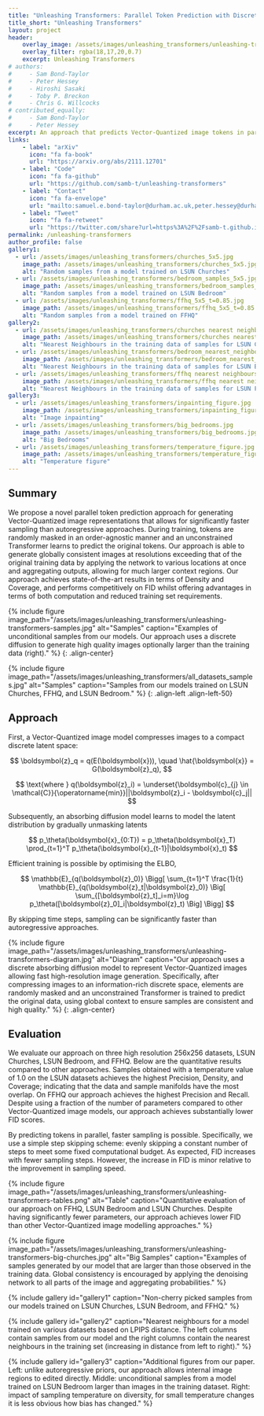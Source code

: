 ```yaml
---
title: "Unleashing Transformers: Parallel Token Prediction with Discrete Absorbing Diffusion for Fast High-Resolution Image Generation from Vector-Quantized Codes"
title_short: "Unleashing Transformers"
layout: project
header:
    overlay_image: /assets/images/unleashing_transformers/unleashing-transformers-header.jpg
    overlay_filter: rgba(18,17,20,0.7)
    excerpt: Unleashing Transformers
# authors:
#     - Sam Bond-Taylor
#     - Peter Hessey
#     - Hiroshi Sasaki
#     - Toby P. Breckon
#     - Chris G. Willcocks
# contributed_equally:
#     - Sam Bond-Taylor
#     - Peter Hessey
excerpt: An approach that predicts Vector-Quantized image tokens in parallel to significantly speed up the sampling process.
links:
    - label: "arXiv"
      icon: "fa fa-book"
      url: "https://arxiv.org/abs/2111.12701"
    - label: "Code"
      icon: "fa fa-github"
      url: "https://github.com/samb-t/unleashing-transformers"
    - label: "Contact"
      icon: "fa fa-envelope"
      url: "mailto:samuel.e.bond-taylor@durham.ac.uk,peter.hessey@durham.ac.uk?cc=hiroshi.sasaki@durham.ac.uk,toby.breckon@durham.ac.uk,christopher.g.willcocks@durham.ac.uk"
    - label: "Tweet"
      icon: "fa fa-retweet"
      url: "https://twitter.com/share?url=https%3A%2F%2Fsamb-t.github.io%2Funleashing-transformers"
permalink: /unleashing-transformers
author_profile: false
gallery1:
  - url: /assets/images/unleashing_transformers/churches_5x5.jpg
    image_path: /assets/images/unleashing_transformers/churches_5x5.jpg
    alt: "Random samples from a model trained on LSUN Churches"
  - url: /assets/images/unleashing_transformers/bedroom_samples_5x5.jpg
    image_path: /assets/images/unleashing_transformers/bedroom_samples_5x5.jpg
    alt: "Random samples from a model trained on LSUN Bedroom"
  - url: /assets/images/unleashing_transformers/ffhq_5x5_t=0.85.jpg
    image_path: /assets/images/unleashing_transformers/ffhq_5x5_t=0.85.jpg
    alt: "Random samples from a model trained on FFHQ"
gallery2:
  - url: /assets/images/unleashing_transformers/churches nearest neighbours.jpg
    image_path: /assets/images/unleashing_transformers/churches nearest neighbours.jpg
    alt: "Nearest Neighbours in the training data of samples for LSUN Churches"
  - url: /assets/images/unleashing_transformers/bedroom_nearest_neighbours.jpg
    image_path: /assets/images/unleashing_transformers/bedroom_nearest_neighbours.jpg
    alt: "Nearest Neighbours in the training data of samples for LSUN Bedroom"
  - url: /assets/images/unleashing_transformers/ffhq nearest neighbours.jpg
    image_path: /assets/images/unleashing_transformers/ffhq nearest neighbours.jpg
    alt: "Nearest Neighbours in the training data of samples for LSUN FFHQ"
gallery3:
  - url: /assets/images/unleashing_transformers/inpainting_figure.jpg
    image_path: /assets/images/unleashing_transformers/inpainting_figure.jpg
    alt: "Image inpainting"
  - url: /assets/images/unleashing_transformers/big_bedrooms.jpg
    image_path: /assets/images/unleashing_transformers/big_bedrooms.jpg
    alt: "Big Bedrooms"
  - url: /assets/images/unleashing_transformers/temperature_figure.jpg
    image_path: /assets/images/unleashing_transformers/temperature_figure.jpg
    alt: "Temperature figure"
---
```


## Summary
We propose a novel parallel token prediction approach for generating Vector-Quantized image representations that allows for significantly faster sampling than autoregressive approaches. During training, tokens are randomly masked in an order-agnostic manner and an unconstrained Transformer learns to predict the original tokens. Our approach is able to generate globally consistent images at resolutions exceeding that of the original training data by applying the network to various locations at once and aggregating outputs, allowing for much larger context regions. Our approach achieves state-of-the-art results in terms of Density and Coverage, and performs competitively on FID whilst offering advantages in terms of both computation and reduced training set requirements.

{% include figure image_path="/assets/images/unleashing_transformers/unleashing-transformers-samples.jpg" alt="Samples" caption="Examples of unconditional samples from our models. Our approach uses a discrete diffusion to generate high quality images optionally larger than the training data (right)." %} {: .align-center}


{% include figure image_path="/assets/images/unleashing_transformers/all_datasets_samples.jpg" alt="Samples" caption="Samples from our models trained on LSUN Churches, FFHQ, and LSUN Bedroom." %} {: .align-left .align-left-50}


## Approach

First, a Vector-Quantized image model compresses images to a compact discrete latent space:

$$
\boldsymbol{z}_q = q(E(\boldsymbol{x})), \quad \hat{\boldsymbol{x}} = G(\boldsymbol{z}_q),
$$

$$
\text{where } q(\boldsymbol{z}_i) = \underset{\boldsymbol{c}_{j} \in \mathcal{C}}{\operatorname{min}}||\boldsymbol{z}_i - \boldsymbol{c}_j||
$$

Subsequently, an absorbing diffusion model learns to model the latent distribution by gradually unmasking latents

$$
p_\theta(\boldsymbol{x}_{0:T}) = p_\theta(\boldsymbol{x}_T) \prod_{t=1}^T p_\theta(\boldsymbol{x}_{t-1}|\boldsymbol{x}_t)
$$

Efficient training is possible by optimising the ELBO,

$$
\mathbb{E}_{q(\boldsymbol{z}_0)} \Bigg[ \sum_{t=1}^T \frac{1}{t} \mathbb{E}_{q(\boldsymbol{z}_t|\boldsymbol{z}_0)} \Big[ \sum_{[\boldsymbol{z}_t]_i=m}\log p_\theta([\boldsymbol{z}_0]_i|\boldsymbol{z}_t)  \Big] \Bigg]
$$

By skipping time steps, sampling can be significantly faster than autoregressive approaches.


{% include figure image_path="/assets/images/unleashing_transformers/unleashing-transformers-diagram.jpg" alt="Diagram" caption="Our approach uses a discrete absorbing diffusion model to represent Vector-Quantized images allowing fast high-resolution image generation. Specifically, after compressing images to an information-rich discrete space, elements are randomly masked and an unconstrained Transformer is trained to predict the original data, using global context to ensure samples are consistent and high quality." %} {: .align-center}

## Evaluation
We evaluate our approach on three high resolution 256x256 datasets, LSUN Churches, LSUN Bedroom, and FFHQ. Below are the quantitative results compared to other approaches. Samples obtained with a temperature value of 1.0 on the LSUN datasets achieves the highest Precision, Density, and Coverage; indicating that the data and sample manifolds have the most overlap. On FFHQ our approach achieves the highest Precision and Recall. Despite using a fraction of the number of parameters compared to other Vector-Quantized image models, our approach achieves substantially lower FID scores. 

By predicting tokens in parallel, faster sampling is possible. Specifically, we use a simple step skipping scheme: evenly skipping a constant number of steps to meet some fixed computational budget. As expected, FID increases with fewer sampling steps. However, the increase in FID is minor relative to the improvement in sampling speed.


{% include figure image_path="/assets/images/unleashing_transformers/unleashing-transformers-tables.png" alt="Table" caption="Quantitative evaluation of our approach on FFHQ, LSUN Bedroom and LSUN Churches. Despite having significantly fewer parameters, our approach achieves lower FID than other Vector-Quantized image modelling approaches." %}


{% include figure image_path="/assets/images/unleashing_transformers/unleashing-transformers-big-churches.jpg" alt="Big Samples" caption="Examples of samples generated by our model that are larger than those observed in the training data. Global consistency is encouraged by applying the denoising network to all parts of the image and aggregating probabilities." %}


{% include gallery id="gallery1" caption="Non-cherry picked samples from our models trained on LSUN Churches, LSUN Bedroom, and FFHQ." %}

{% include gallery id="gallery2" caption="Nearest neighbours for a model trained on various datasets based on LPIPS distance. The left columns contain samples from our model and the right columns contain the nearest neighbours in the training set (increasing in distance from left to right)." %}

{% include gallery id="gallery3" caption="Additional figures from our paper. Left: unlike autoregressive priors, our approach allows internal image regions to edited directly. Middle: unconditional samples from a model trained on LSUN Bedroom larger than images in the training dataset. Right: impact of sampling temperature on diversity, for small temperature changes it is less obvious how bias has changed." %}

<!-- ## Citation

```bibtex
@article{bond2021unleashing,
  title     = {Unleashing Transformers: Parallel Token Prediction with Discrete Absorbing Diffusion for Fast High-Resolution Image Generation from Vector-Quantized Codes},
  author    = {Sam Bond-Taylor and Peter Hessey and Hiroshi Sasaki and Toby P. Breckon and Chris G. Willcocks},
  journal   = {arXiv preprint arXiv:2111.12701},
  year      = {2021}
}
``` -->